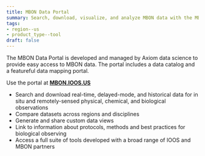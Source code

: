 ```yaml
---
title: MBON Data Portal
summary: Search, download, visualize, and analyze MBON data with the MBON Data Portal.
tags:
- region--us
- product_type--tool
draft: false
---
```


The MBON Data Portal is developed and managed by Axiom data science to provide easy access to MBON data.
The portal includes a data catalog and a featureful data mapping portal.

Use the portal at **[MBON.IOOS.US](https://mbon.ioos.us/)**

* Search and download real-time, delayed-mode, and historical data for in situ and remotely-sensed physical, chemical, and biological observations
* Compare datasets across regions and disciplines
* Generate and share custom data views
* Link to information about protocols, methods and best practices for biological observing
* Access a full suite of tools developed with a broad range of IOOS and MBON partners
